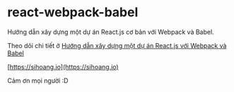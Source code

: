 # react-webpack-babel
Hướng dẫn xây dựng một dự án React.js cơ bản với Webpack và Babel.

Theo dõi chi tiết ở 
[Hướng dẫn xây dựng một dự án React.js với Webpack và Babel](https://sihoang.io/huong-dan-xay-dung-mot-du-an-react-js-voi-webpack-va-babel.html)

[https://sihoang.io](https://sihoang.io)

Cảm ơn mọi người :D